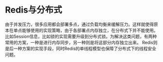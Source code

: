 # Redis与分布式
由于并发压力，很多应用都会部署多点，通过负载均衡来缓解压力。这样就使得原本在单点能够使用的实现策略，由于各部署点内存独立，在分布式下并不能使用。
比如Session信息，比如锁的实现需要升级到分布式锁。为解决这类问题，有两种常用的方案，一种是进行内存同步，另一种则是将这部分内存独立出来。
Redis则是后一种方案的实现手段，同时Redis的单线程模型也保障了分布式下的线程安全问题。